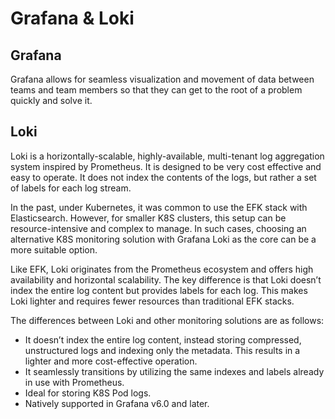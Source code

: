 # Grafana & Loki

## Grafana

Grafana allows for seamless visualization and movement of data between teams and team members so that they can get to the root of a problem quickly and solve it.

## Loki

Loki is a horizontally-scalable, highly-available, multi-tenant log aggregation system inspired by Prometheus. It is designed to be very cost effective and easy to operate. It does not index the contents of the logs, but rather a set of labels for each log stream.

In the past, under Kubernetes, it was common to use the EFK stack with Elasticsearch.
However, for smaller K8S clusters, this setup can be resource-intensive and complex to manage. In such cases, choosing an alternative K8S monitoring solution with Grafana Loki as the core can be a more suitable option.

Like EFK, Loki originates from the Prometheus ecosystem and offers high availability and horizontal scalability.
The key difference is that Loki doesn’t index the entire log content but provides labels for each log.
This makes Loki lighter and requires fewer resources than traditional EFK stacks.

The differences between Loki and other monitoring solutions are as follows:

- It doesn’t index the entire log content, instead storing compressed, unstructured logs and indexing only the metadata. This results in a lighter and more cost-effective operation.
- It seamlessly transitions by utilizing the same indexes and labels already in use with Prometheus.
- Ideal for storing K8S Pod logs.
- Natively supported in Grafana v6.0 and later.
